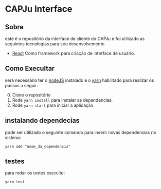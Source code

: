 # CAPJu Interface

## Sobre

este é o repositório da interface de cliente do CAPJu e foi utilizado as seguintes tecnologias para seu desenvolvemento

- [React](https://pt-br.reactjs.org) Como framework para criação de interface de usuário.

## Como Execultar

será necessário ter o [nodeJS](https://nodejs.org/en/) instalado e o [yarn](https://yarnpkg.com) habilitado para realizar os passos a seguir:

0.  Clone o repositório
0.  Rode `yarn install` para instalar as dependencias.
1.  Rode `yarn start` para iniciar a aplicação

## instalando dependecias
pode ser utilizado o seguinte comando para inserir novas dependencias no sistema
```
yarn add "nome_da_dependencia"
```

## testes

para rodar os testes execulte:
```
yarn test
```